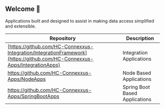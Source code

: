 ## Welcome 👋

Applications built and designed to assist in making data access simplified and extensible.

| Repository                                         | Description  |
|--------------------------------------------------------|----------------|
|[https://github.com/HC-Connexxus-Integration/IntegrationFramework](https://github.com/HC-Connexxus-Apps/IntegrationApps) |Integration Applications |   
|https://github.com/HC-Connexxus-Apps/NodeApps|Node Based Applications|
|https://github.com/HC-Connexxus-Apps/SpringBootApps|Spring Boot Based Applications|


<!--

**Here are some ideas to get you started:**

🙋‍♀️ A short introduction - what is your organization all about?
🌈 Contribution guidelines - how can the community get involved?
👩‍💻 Useful resources - where can the community find your docs? Is there anything else the community should know?
🍿 Fun facts - what does your team eat for breakfast?
🧙 Remember, you can do mighty things with the power of [Markdown](https://docs.github.com/github/writing-on-github/getting-started-with-writing-and-formatting-on-github/basic-writing-and-formatting-syntax)
-->
